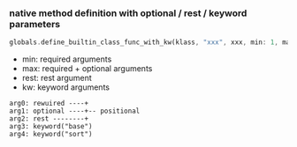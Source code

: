 ### native method definition with optional / rest / keyword parameters

```rust
globals.define_builtin_class_func_with_kw(klass, "xxx", xxx, min: 1, max: 2, rest: true, kw: &["base", "sort"]);
```

- min: required arguments
- max: required + optional arguments
- rest: rest argument
- kw: keyword arguments

```text
arg0: rewuired ----+
arg1: optional ----+-- positional
arg2: rest --------+
arg3: keyword("base")
arg4: keyword("sort")
```
